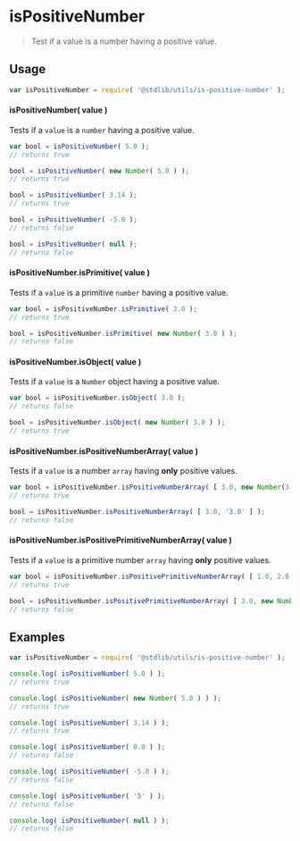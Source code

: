 isPositiveNumber
===

> Test if a value is a number having a positive value.


<section class="usage">

## Usage

``` javascript
var isPositiveNumber = require( '@stdlib/utils/is-positive-number' );
```

#### isPositiveNumber( value )

Tests if a `value` is a `number` having a positive value.

``` javascript
var bool = isPositiveNumber( 5.0 );
// returns true

bool = isPositiveNumber( new Number( 5.0 ) );
// returns true

bool = isPositiveNumber( 3.14 );
// returns true

bool = isPositiveNumber( -5.0 );
// returns false

bool = isPositiveNumber( null );
// returns false
```

#### isPositiveNumber.isPrimitive( value )

Tests if a `value` is a primitive `number` having a positive value.

``` javascript
var bool = isPositiveNumber.isPrimitive( 3.0 );
// returns true

bool = isPositiveNumber.isPrimitive( new Number( 3.0 ) );
// returns false
```

#### isPositiveNumber.isObject( value )

Tests if a `value` is a `Number` object having a positive value.

``` javascript
var bool = isPositiveNumber.isObject( 3.0 );
// returns false

bool = isPositiveNumber.isObject( new Number( 3.0 ) );
// returns true
```

#### isPositiveNumber.isPositiveNumberArray( value )

Tests if a `value` is a number `array` having __only__ positive values.

``` javascript
var bool = isPositiveNumber.isPositiveNumberArray( [ 3.0, new Number(3.0) ] );
// returns true

bool = isPositiveNumber.isPositiveNumberArray( [ 3.0, '3.0' ] );
// returns false
```

#### isPositiveNumber.isPositivePrimitiveNumberArray( value )

Tests if a `value` is a primitive number `array` having __only__  positive values.

``` javascript
var bool = isPositiveNumber.isPositivePrimitiveNumberArray( [ 1.0, 2.0, 10.0 ] );
// returns true

bool = isPositiveNumber.isPositivePrimitiveNumberArray( [ 3.0, new Number(1.0) ] );
// returns false
```

<!-- </usage> -->


<section class="examples">

## Examples

``` javascript
var isPositiveNumber = require( '@stdlib/utils/is-positive-number' );

console.log( isPositiveNumber( 5.0 ) );
// returns true

console.log( isPositiveNumber( new Number( 5.0 ) ) );
// returns true

console.log( isPositiveNumber( 3.14 ) );
// returns true

console.log( isPositiveNumber( 0.0 ) );
// returns false

console.log( isPositiveNumber( -5.0 ) );
// returns false

console.log( isPositiveNumber( '5' ) );
// returns false

console.log( isPositiveNumber( null ) );
// returns false
```

<!-- </examples> -->


<section class="links">

<!-- </links> -->
